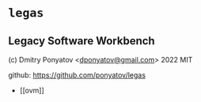 # `legas`
## Legacy Software Workbench

(c) Dmitry Ponyatov <<dponyatov@gmail.com>> 2022 MIT

github: https://github.com/ponyatov/legas

- [[ovm]]
